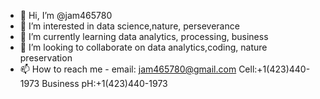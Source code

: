 - 👋 Hi, I’m @jam465780
- 👀 I’m interested in data science,nature, perseverance
- 🌱 I’m currently learning data analytics, processing, business
- 💞️ I’m looking to collaborate on data analytics,coding, nature preservation
- 📫 How to reach me - email: jam465780@gmail.com
Cell:+1(423)440-1973
Business pH:+1(423)440-1973

<!---
jam465780/jam465780 is a ✨ special ✨ repository because its `README.md` (this file) appears on your GitHub profile.
You can click the Preview link to take a look at your changes.
--->
